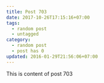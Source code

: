 ```yaml
---
title: Post 703
date: 2017-10-26T17:15:16+07:00
tags:
  - random post
  - untagged
category:
  - random post
  - post has 0
updated: 2016-01-29T21:56:06+07:00
---
```

This is content of post 703